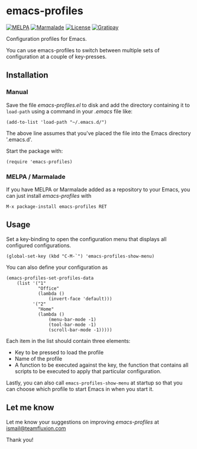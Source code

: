 # emacs-profiles

[![MELPA](http://melpa.org/packages/emacs-profiles-badge.svg)](http://melpa.org/#/emacs-profiles)
[![Marmalade](https://img.shields.io/badge/marmalade-available-8A2A8B.svg)](https://marmalade-repo.org/packages/emacs-profiles)
[![License](https://img.shields.io/badge/LICENSE-GPL%20v3.0-blue.svg)](https://www.gnu.org/licenses/gpl.html)
[![Gratipay](http://img.shields.io/gratipay/myTerminal.svg)](https://gratipay.com/myTerminal)

Configuration profiles for Emacs.

You can use emacs-profiles to switch between multiple sets of configuration at a couple of key-presses.

## Installation

### Manual

Save the file *emacs-profiles.el* to disk and add the directory containing it to `load-path` using a command in your *.emacs* file like:

    (add-to-list 'load-path "~/.emacs.d/")

The above line assumes that you've placed the file into the Emacs directory '.emacs.d'.

Start the package with:

    (require 'emacs-profiles)

### MELPA / Marmalade

If you have MELPA or Marmalade added as a repository to your Emacs, you can just install *emacs-profiles* with

    M-x package-install emacs-profiles RET

## Usage

Set a key-binding to open the configuration menu that displays all configured configurations.

    (global-set-key (kbd "C-M-`") 'emacs-profiles-show-menu)

You can also define your configuration as

    (emacs-profiles-set-profiles-data
        (list '("1" 
                "Office" 
                (lambda ()
                    (invert-face 'default)))
              '("2" 
                "Home" 
                (lambda ()
                    (menu-bar-mode -1)
                    (tool-bar-mode -1)
                    (scroll-bar-mode -1)))))

Each item in the list should contain three elements:

* Key to be pressed to load the profile
* Name of the profile
* A function to be executed against the key, the function that contains all scripts to be executed to apply that particular configuration.

Lastly, you can also call `emacs-profiles-show-menu` at startup so that you can choose which profile to start Emacs in when you start it.

## Let me know

Let me know your suggestions on improving *emacs-profiles* at ismail@teamfluxion.com

Thank you!
